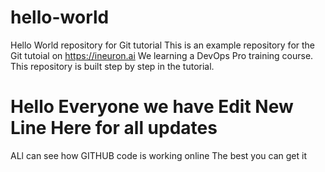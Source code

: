 # hello-world
Hello World repository for Git tutorial
This is an example repository for the Git tutoial on https://ineuron.ai
We learning a DevOps Pro training course.
This repository is built step by step in the tutorial. 

# Hello Everyone we have Edit New Line Here for all updates
ALl can see how GITHUB code is working online 
The best you can get it
